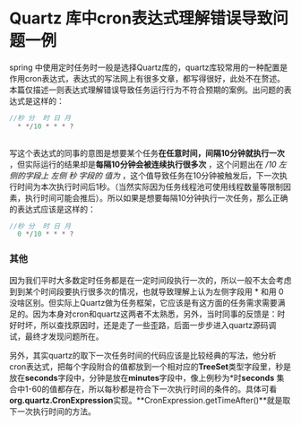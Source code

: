 # Quartz 库中cron表达式理解错误导致问题一例

spring 中使用定时任务时一般是选择Quartz库的，quartz库较常用的一种配置是作用cron表达式，表达式的写法网上有很多文章，都写得很好，此处不在赘述。本篇仅描述一则表达式理解错误导致任务运行行为不符合预期的案例。出问题的表达式是这样的：

```java
//秒 分  时 日 月 
  * */10 * * * ? 
    
```

写这个表达式的同事的意图是想要某个任务**在任意时间，间隔10分钟就执行一次** ，但实际运行的结果却是**每隔10分钟会被连续执行很多次** ，这个问题出在 */10  左侧的字段上 左侧 *秒* 字段的 值为*  ，这个值导致任务在10分钟被触发后，下一次执行时间为本次执行时间后1秒。（当然实际因为任务线程池可使用线程数量等限制因素，执行时间可能会推后）。所以如果是想要每隔10分钟执行一次任务，那么正确的表达式应该是这样的：

```java
//秒 分  时 日 月 
  0 */10 * * * ? 
```



### 其他

因为我们平时大多数定时任务都是在一定时间段执行一次的，所以一般不太会考虑到到某个时间段要执行很多次的情况，也就导致理解上认为左侧字段用 * 和用 0 没啥区别。但实际上Quartz做为任务框架，它应该是有这方面的任务需求需要满足的。因为本身对cron和quartz这两者不太熟悉，另外，当时同事的反馈是：时好时坏，所以查找原因时，还是走了一些歪路，后面一步步进入quartz源码调试，最终才发现问题所在。

另外，其实quartz的取下一次任务时间的代码应该是比较经典的写法，他分析cron表达式，把每个字段附合的值都放到一个相对应的**TreeSet**类型字段里，秒是放在**seconds**字段中，分钟是放在**minutes**字段中，像上例秒为*时**seconds** 集合中1-60的值都存在，所以每秒都是符合下一次执行时间的条件的。具体可看**org.quartz.CronExpression**实现。**CronExpression.getTimeAfter()**就是取下一次执行时间的方法。